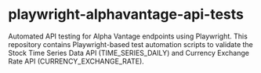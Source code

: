 # playwright-alphavantage-api-tests
Automated API testing for Alpha Vantage endpoints using Playwright. This repository contains Playwright-based test automation scripts to validate the Stock Time Series Data API (TIME_SERIES_DAILY) and Currency Exchange Rate API (CURRENCY_EXCHANGE_RATE).
